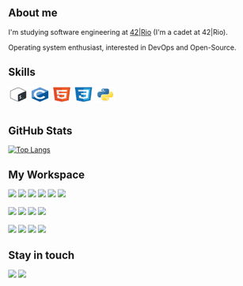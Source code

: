 ## About me 
  I'm studying software engineering at [42|Rio](https://42.rio/) (I'm a cadet at 42|Rio).
  
  Operating system enthusiast, interested in DevOps and Open-Source.
 
## Skills
<div style="display: inline_block">
  <img align="center" alt="Bash" height="30" width="40" src="https://raw.githubusercontent.com/devicons/devicon/master/icons/bash/bash-original.svg">
  <img align="center" alt="C" height="30" width="40" src="https://raw.githubusercontent.com/devicons/devicon/master/icons/c/c-original.svg">
  <img align="center" alt="HTML" height="30" width="40" src="https://raw.githubusercontent.com/devicons/devicon/master/icons/html5/html5-original.svg">
  <img align="center" alt="CSS" height="30" width="40" src="https://raw.githubusercontent.com/devicons/devicon/master/icons/css3/css3-original.svg">
  <img align="center" alt="Python" height="30" width="40" src="https://raw.githubusercontent.com/devicons/devicon/master/icons/python/python-original.svg">
</div><br>
    
## GitHub Stats

[![Top Langs](https://github-readme-stats.vercel.app/api/top-langs/?username=fabricio-esper&layout=compact)](https://github.com/anuraghazra/github-readme-stats)

## My Workspace
<div>
  <a><img src="https://img.shields.io/badge/prime b450m-04539b?style=for-the-badge&logo=asus&logoColor=white" target="_blank"></a>
  <a><img src="https://img.shields.io/badge/ryzen 5 2600x-d31b22?style=for-the-badge&logo=amd&logoColor=white" target="_blank"></a>
  <a><img src="https://img.shields.io/badge/16gb-333333?style=for-the-badge" target="_blank"></a>
  <a><img src="https://img.shields.io/badge/rtx 2070-75ba06?style=for-the-badge&logo=nvidia&logoColor=white" target="_blank"></a>
  <a><img src="https://img.shields.io/badge/pop!os 22.04 LTS-63b3c3?style=for-the-badge&logo=linux&logoColor=white" target="_blank"></a>
  <a><img src="https://img.shields.io/badge/windows 10-047bd3?style=for-the-badge&logo=windows&logoColor=white" target="_blank"></a>
</div><br>
<div>
  <a><img src="https://img.shields.io/badge/lenovo ideapad 3-d2341d?style=for-the-badge&logo=lenovo&logoColor=white" target="_blank"></a>
  <a><img src="https://img.shields.io/badge/ryzen 5 5500u-d31b22?style=for-the-badge&logo=amd&logoColor=white" target="_blank"></a>
  <a><img src="https://img.shields.io/badge/8gb-333333?style=for-the-badge" target="_blank"></a>
  <a><img src="https://img.shields.io/badge/pop!os 22.04 LTS-63b3c3?style=for-the-badge&logo=linux&logoColor=white" target="_blank"></a>
</div><br>
<div>
  <a><img src="https://img.shields.io/badge/Mac mini (Late 2014)-70b53d?style=for-the-badge&logo=apple&logoColor=white" target="_blank"></a> 
  <a><img src="https://img.shields.io/badge/i5 4260U-f08d14?style=for-the-badge&logo=intel&logoColor=white" target="_blank"></a>
  <a><img src="https://img.shields.io/badge/4gb-d95340?style=for-the-badge" target="_blank"></a>
  <a><img src="https://img.shields.io/badge/macos bigsur-8e4a98?style=for-the-badge&logo=apple&logoColor=white" target="_blank"></a>
</div>

## Stay in touch
<div>
  <a href="https://www.linkedin.com/in/fabricio-esper/" target="_blank"><img src="https://img.shields.io/badge/LinkedIn-0077B5?style=for-the-badge&logo=linkedin&logoColor=white target="_blank"></a>
  <a href="https://instagram.com/fabricio_esper" target="_blank"><img src="https://img.shields.io/badge/-Instagram-%23E4405F?style=for-the-badge&logo=instagram&logoColor=white" target="_blank"></a>
</div>
